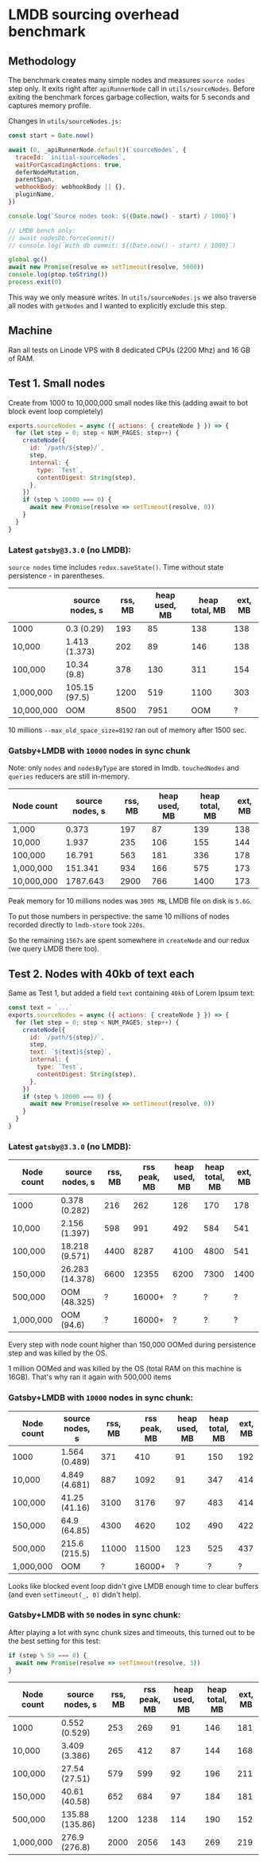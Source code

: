 # LMDB sourcing overhead benchmark

## Methodology

The benchmark creates many simple nodes and measures `source nodes` step only.
It exits right after `apiRunnerNode` call in `utils/sourceNodes`.
Before exiting the benchmark forces garbage collection, waits for 5 seconds and captures memory profile.

Changes in `utils/sourceNodes.js:`

```js
const start = Date.now()

await (0, _apiRunnerNode.default)(`sourceNodes`, {
  traceId: `initial-sourceNodes`,
  waitForCascadingActions: true,
  deferNodeMutation,
  parentSpan,
  webhookBody: webhookBody || {},
  pluginName,
})

console.log(`Source nodes took: ${(Date.now() - start) / 1000}`)

// LMDB bench only:
// await nodesDb.forceCommit()
// console.log(`With db commit: ${(Date.now() - start) / 1000}`)

global.gc()
await new Promise(resolve => setTimeout(resolve, 5000))
console.log(ptop.toString())
process.exit(0)
```

This way we only measure writes. In `utils/sourceNodes.js` we also traverse all
nodes with `getNodes` and I wanted to explicitly exclude this step.

## Machine

Ran all tests on Linode VPS with 8 dedicated CPUs (2200 Mhz) and 16 GB of RAM.

## Test 1. Small nodes

Create from 1000 to 10,000,000 small nodes like this
(adding await to bot block event loop completely)

```js
exports.sourceNodes = async ({ actions: { createNode } }) => {
  for (let step = 0; step < NUM_PAGES; step++) {
    createNode({
      id: `/path/${step}/`,
      step,
      internal: {
        type: `Test`,
        contentDigest: String(step),
      },
    })
    if (step % 10000 === 0) {
      await new Promise(resolve => setTimeout(resolve, 0))
    }
  }
}
```

### Latest `gatsby@3.3.0` (no LMDB):

`source nodes` time includes `redux.saveState()`.
Time without state persistence - in parentheses.

|            | source nodes, s | rss, MB | heap used, MB | heap total, MB | ext, MB |
| ---------- | --------------- | ------- | ------------- | -------------- | ------- |
| 1000       | 0.3 (0.29)      | 193     | 85            | 138            | 138     |
| 10,000     | 1.413 (1.373)   | 202     | 89            | 146            | 138     |
| 100,000    | 10.34 (9.8)     | 378     | 130           | 311            | 154     |
| 1,000,000  | 105.15 (97.5)   | 1200    | 519           | 1100           | 303     |
| 10,000,000 | OOM             | 8500    | 7951          | OOM            | ?       |

10 millions `--max_old_space_size=8192` ran out of memory after 1500 sec.

### Gatsby+LMDB with `10000` nodes in sync chunk

Note: only `nodes` and `nodesByType` are stored in lmdb. `touchedNodes` and `queries`
reducers are still in-memory.

| Node count | source nodes, s | rss, MB | heap used, MB | heap total, MB | ext, MB |
| ---------- | --------------- | ------- | ------------- | -------------- | ------- |
| 1,000      | 0.373           | 197     | 87            | 139            | 138     |
| 10,000     | 1.937           | 235     | 106           | 155            | 144     |
| 100,000    | 16.791          | 563     | 181           | 336            | 178     |
| 1,000,000  | 151.341         | 934     | 166           | 575            | 173     |
| 10,000,000 | 1787.643        | 2900    | 766           | 1400           | 173     |

Peak memory for 10 millions nodes was `3005 MB`, LMDB file on disk is `5.6G`.

To put those numbers in perspective: the same 10 millions of
nodes recorded directly to `lmdb-store` took `220s`.

So the remaining `1567s` are spent somewhere in `createNode` and our redux
(we query LMDB there too).

## Test 2. Nodes with 40kb of text each

Same as Test 1, but added a field `text` containing `40kb` of Lorem Ipsum text:

```js
const text = `...`
exports.sourceNodes = async ({ actions: { createNode } }) => {
  for (let step = 0; step < NUM_PAGES; step++) {
    createNode({
      id: `/path/${step}/`,
      step,
      text: `${text}${step}`,
      internal: {
        type: `Test`,
        contentDigest: String(step),
      },
    })
    if (step % 10000 === 0) {
      await new Promise(resolve => setTimeout(resolve, 0))
    }
  }
}
```

### Latest `gatsby@3.3.0` (no LMDB):

| Node count | source nodes, s | rss, MB | rss peak, MB | heap used, MB | heap total, MB | ext, MB |
| ---------- | --------------- | ------- | ------------ | ------------- | -------------- | ------- |
| 1000       | 0.378 (0.282)   | 216     | 262          | 126           | 170            | 178     |
| 10,000     | 2.156 (1.397)   | 598     | 991          | 492           | 584            | 541     |
| 100,000    | 18.218 (9.571)  | 4400    | 8287         | 4100          | 4800           | 541     |
| 150,000    | 26.283 (14.378) | 6600    | 12355        | 6200          | 7300           | 1400    |
| 500,000    | OOM (48.325)    | ?       | 16000+       | ?             | ?              | ?       |
| 1,000,000  | OOM (94.6)      | ?       | 16000+       | ?             | ?              | ?       |

Every step with node count higher than 150,000 OOMed during persistence step and was killed by the OS.

1 million OOMed and was killed by the OS (total RAM on this machine is 16GB).
That's why ran it again with 500,000 items

### Gatsby+LMDB with `10000` nodes in sync chunk:

| Node count | source nodes, s | rss, MB | rss peak, MB | heap used, MB | heap total, MB | ext, MB |
| ---------- | --------------- | ------- | ------------ | ------------- | -------------- | ------- |
| 1000       | 1.564 (0.489)   | 371     | 410          | 91            | 150            | 192     |
| 10,000     | 4.849 (4.681)   | 887     | 1092         | 91            | 347            | 414     |
| 100,000    | 41.25 (41.16)   | 3100    | 3176         | 97            | 483            | 414     |
| 150,000    | 64.9 (64.85)    | 4300    | 4620         | 102           | 490            | 422     |
| 500,000    | 215.6 (215.5)   | 11000   | 11500        | 123           | 525            | 437     |
| 1,000,000  | OOM             | ?       | 16000+       | ?             | ?              | ?       |

Looks like blocked event loop didn't give LMDB enough time to clear buffers
(and even `setTimeout(_, 0)` didn't help).

### Gatsby+LMDB with `50` nodes in sync chunk:

After playing a lot with sync chunk sizes and timeouts, this turned out to be the best
setting for this test:

```js
if (step % 50 === 0) {
  await new Promise(resolve => setTimeout(resolve, 3))
}
```

| Node count | source nodes, s | rss, MB | rss peak, MB | heap used, MB | heap total, MB | ext, MB |
| ---------- | --------------- | ------- | ------------ | ------------- | -------------- | ------- |
| 1000       | 0.552 (0.529)   | 253     | 269          | 91            | 146            | 181     |
| 10,000     | 3.409 (3.386)   | 265     | 412          | 87            | 144            | 168     |
| 100,000    | 27.54 (27.51)   | 579     | 599          | 92            | 196            | 211     |
| 150,000    | 40.61 (40.58)   | 652     | 684          | 97            | 184            | 181     |
| 500,000    | 135.88 (135.86) | 1200    | 1238         | 114           | 190            | 152     |
| 1,000,000  | 276.9 (276.8)   | 2000    | 2056         | 143           | 269            | 219     |
